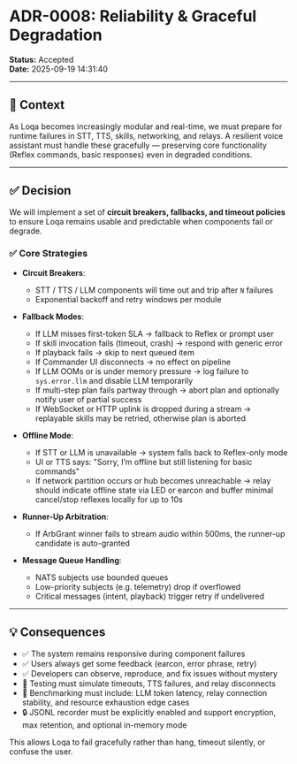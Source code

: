 # ADR-0008: Reliability & Graceful Degradation

**Status:** Accepted  
**Date:** 2025-09-19 14:31:40

---

## 🎯 Context

As Loqa becomes increasingly modular and real-time, we must prepare for runtime failures in STT, TTS, skills, networking, and relays. A resilient voice assistant must handle these gracefully — preserving core functionality (Reflex commands, basic responses) even in degraded conditions.

---

## ✅ Decision

We will implement a set of **circuit breakers, fallbacks, and timeout policies** to ensure Loqa remains usable and predictable when components fail or degrade.

### ✅ Core Strategies

- **Circuit Breakers**:

  - STT / TTS / LLM components will time out and trip after `N` failures
  - Exponential backoff and retry windows per module

- **Fallback Modes**:

  - If LLM misses first-token SLA → fallback to Reflex or prompt user
  - If skill invocation fails (timeout, crash) → respond with generic error
  - If playback fails → skip to next queued item
  - If Commander UI disconnects → no effect on pipeline
  - If LLM OOMs or is under memory pressure → log failure to `sys.error.llm` and disable LLM temporarily
  - If multi-step plan fails partway through → abort plan and optionally notify user of partial success
  - If WebSocket or HTTP uplink is dropped during a stream → replayable skills may be retried, otherwise plan is aborted

- **Offline Mode**:

  - If STT or LLM is unavailable → system falls back to Reflex-only mode
  - UI or TTS says: "Sorry, I’m offline but still listening for basic commands"
  - If network partition occurs or hub becomes unreachable → relay should indicate offline state via LED or earcon and buffer minimal cancel/stop reflexes locally for up to 10s

- **Runner-Up Arbitration**:

  - If ArbGrant winner fails to stream audio within 500ms, the runner-up candidate is auto-granted

- **Message Queue Handling**:
  - NATS subjects use bounded queues
  - Low-priority subjects (e.g. telemetry) drop if overflowed
  - Critical messages (intent, playback) trigger retry if undelivered

---

## 💡 Consequences

- ✅ The system remains responsive during component failures
- ✅ Users always get some feedback (earcon, error phrase, retry)
- ✅ Developers can observe, reproduce, and fix issues without mystery
- 🧪 Testing must simulate timeouts, TTS failures, and relay disconnects
- 🧪 Benchmarking must include: LLM token latency, relay connection stability, and resource exhaustion edge cases
- 🔒 JSONL recorder must be explicitly enabled and support encryption, max retention, and optional in-memory mode

This allows Loqa to fail gracefully rather than hang, timeout silently, or confuse the user.
